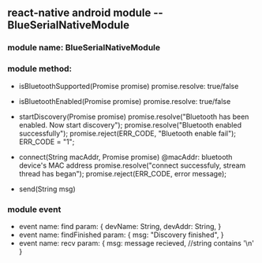 ## react-native android module -- BlueSerialNativeModule

### module name: BlueSerialNativeModule

### module method:
* isBluetoothSupported(Promise promise)
	promise.resolve: true/false

* isBluetoothEnabled(Promise promise)
	promise.resolve: true/false

* startDiscovery(Promise promise)
	promise.resolve("Bluetooth has been enabled. Now start discovery");
	promise.resolve("Bluetooth enabled successfully");
	promise.reject(ERR_CODE, "Bluetooth enable fail");
	ERR_CODE = "1";

* connect(String macAddr, Promise promise)
	@macAddr: bluetooth device's MAC address
	promise.resolve("connect successfuly, stream thread has began");
	promise.reject(ERR_CODE, error message);

* send(String msg)

### module event
* event name: find
	param: {
		devName: String,
		devAddr: String,
	}
* event name: findFinished
	param: {
		msg: "Discovery finished",
	}
* event name: recv
	param: {
		msg: message recieved, //string contains '\n'
	}
